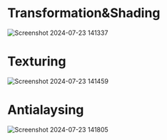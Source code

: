 # Transformation&Shading

![Screenshot 2024-07-23 141337](https://github.com/user-attachments/assets/9f3f78dc-dcd4-4c44-a3d5-53727232426f)


# Texturing

![Screenshot 2024-07-23 141459](https://github.com/user-attachments/assets/327e73d2-59d0-4223-9bcb-ad34a5d06f2e)


# Antialaysing

![Screenshot 2024-07-23 141805](https://github.com/user-attachments/assets/f78fdac6-1367-4498-8323-a8234731db0d)
